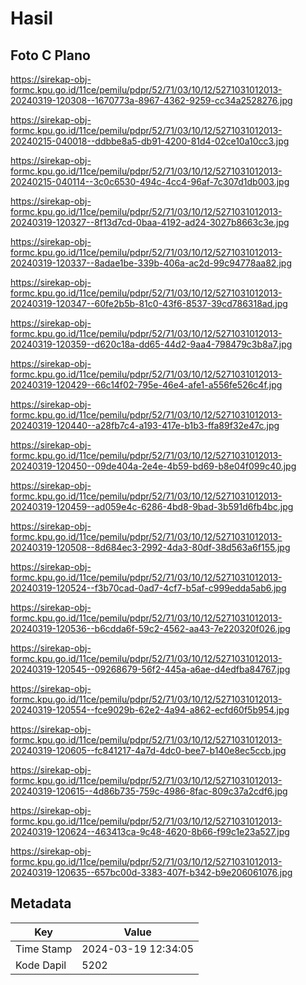 # Hasil

## Foto C Plano

https://sirekap-obj-formc.kpu.go.id/11ce/pemilu/pdpr/52/71/03/10/12/5271031012013-20240319-120308--1670773a-8967-4362-9259-cc34a2528276.jpg

https://sirekap-obj-formc.kpu.go.id/11ce/pemilu/pdpr/52/71/03/10/12/5271031012013-20240215-040018--ddbbe8a5-db91-4200-81d4-02ce10a10cc3.jpg

https://sirekap-obj-formc.kpu.go.id/11ce/pemilu/pdpr/52/71/03/10/12/5271031012013-20240215-040114--3c0c6530-494c-4cc4-96af-7c307d1db003.jpg

https://sirekap-obj-formc.kpu.go.id/11ce/pemilu/pdpr/52/71/03/10/12/5271031012013-20240319-120327--8f13d7cd-0baa-4192-ad24-3027b8663c3e.jpg

https://sirekap-obj-formc.kpu.go.id/11ce/pemilu/pdpr/52/71/03/10/12/5271031012013-20240319-120337--8adae1be-339b-406a-ac2d-99c94778aa82.jpg

https://sirekap-obj-formc.kpu.go.id/11ce/pemilu/pdpr/52/71/03/10/12/5271031012013-20240319-120347--60fe2b5b-81c0-43f6-8537-39cd786318ad.jpg

https://sirekap-obj-formc.kpu.go.id/11ce/pemilu/pdpr/52/71/03/10/12/5271031012013-20240319-120359--d620c18a-dd65-44d2-9aa4-798479c3b8a7.jpg

https://sirekap-obj-formc.kpu.go.id/11ce/pemilu/pdpr/52/71/03/10/12/5271031012013-20240319-120429--66c14f02-795e-46e4-afe1-a556fe526c4f.jpg

https://sirekap-obj-formc.kpu.go.id/11ce/pemilu/pdpr/52/71/03/10/12/5271031012013-20240319-120440--a28fb7c4-a193-417e-b1b3-ffa89f32e47c.jpg

https://sirekap-obj-formc.kpu.go.id/11ce/pemilu/pdpr/52/71/03/10/12/5271031012013-20240319-120450--09de404a-2e4e-4b59-bd69-b8e04f099c40.jpg

https://sirekap-obj-formc.kpu.go.id/11ce/pemilu/pdpr/52/71/03/10/12/5271031012013-20240319-120459--ad059e4c-6286-4bd8-9bad-3b591d6fb4bc.jpg

https://sirekap-obj-formc.kpu.go.id/11ce/pemilu/pdpr/52/71/03/10/12/5271031012013-20240319-120508--8d684ec3-2992-4da3-80df-38d563a6f155.jpg

https://sirekap-obj-formc.kpu.go.id/11ce/pemilu/pdpr/52/71/03/10/12/5271031012013-20240319-120524--f3b70cad-0ad7-4cf7-b5af-c999edda5ab6.jpg

https://sirekap-obj-formc.kpu.go.id/11ce/pemilu/pdpr/52/71/03/10/12/5271031012013-20240319-120536--b6cdda6f-59c2-4562-aa43-7e220320f026.jpg

https://sirekap-obj-formc.kpu.go.id/11ce/pemilu/pdpr/52/71/03/10/12/5271031012013-20240319-120545--09268679-56f2-445a-a6ae-d4edfba84767.jpg

https://sirekap-obj-formc.kpu.go.id/11ce/pemilu/pdpr/52/71/03/10/12/5271031012013-20240319-120554--fce9029b-62e2-4a94-a862-ecfd60f5b954.jpg

https://sirekap-obj-formc.kpu.go.id/11ce/pemilu/pdpr/52/71/03/10/12/5271031012013-20240319-120605--fc841217-4a7d-4dc0-bee7-b140e8ec5ccb.jpg

https://sirekap-obj-formc.kpu.go.id/11ce/pemilu/pdpr/52/71/03/10/12/5271031012013-20240319-120615--4d86b735-759c-4986-8fac-809c37a2cdf6.jpg

https://sirekap-obj-formc.kpu.go.id/11ce/pemilu/pdpr/52/71/03/10/12/5271031012013-20240319-120624--463413ca-9c48-4620-8b66-f99c1e23a527.jpg

https://sirekap-obj-formc.kpu.go.id/11ce/pemilu/pdpr/52/71/03/10/12/5271031012013-20240319-120635--657bc00d-3383-407f-b342-b9e206061076.jpg


## Metadata

| Key        | Value               |
| ---------- | ------------------- |
| Time Stamp | 2024-03-19 12:34:05 |
| Kode Dapil | 5202                |



